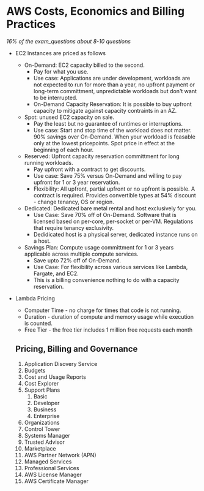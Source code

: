 # AWS Costs, Economics and Billing Practices

_16% of the exam_questions about 8-10 questions_

* EC2 Instances are priced as follows
    * On-Demand: EC2 capacity billed to the second.
        * Pay for what you use.
        * Use case: Applications are under development, workloads are not expected to run for more than a year, no upfront payment or long-term committment, unpredictable workloads but don't want to be interrupted.
        * On-Demand Capacity Reservation: It is possible to buy upfront capacity to mitigate against capacity contraints in an AZ.
    * Spot: unused EC2 capacity on sale.
        * Pay the least but no guarantee of runtimes or interruptions.
        * Use case: Start and stop time of the workload does not matter. 90% savings over On-Demand. When your workload is feasable only at the lowest pricepoints. Spot price in effect at the beginning of each hour.
    * Reserved: Upfront capacity reservation committment for long running workloads.
        * Pay upfront with a contract to get discounts.
        * Use case: Save 75% versus On-Demand and willing to pay upfront for 1 or 3 year reservation. 
        * Flexibility: All upfront, partial upfront or no upfront is possible. A contract is required. Provides convertible types at 54% discount - change tenancy, OS or region.
    * Dedicated: Dedicated bare metal rental and host exclusively for you.
        * Use Case: Save 70% off of On-Demand. Software that is licensed based on per-core, per-socket or per-VM. Regulations that require tenancy exclusivity.
        * Dedidicated host is a physical server, dedicated instance runs on a host.
    * Savings Plan: Compute usage committment for 1 or 3 years applicable across multiple compute services.
        * Save upto 72% off of On-Demand.
        * Use Case: For flexibility across various services like Lambda, Fargate, and EC2.
        * This is a billing convenience nothing to do with a capacity reservation.
* Lambda Pricing
    * Computer Time - no charge for times that code is not running.
    * Duration - duration of compute and memory usage while execution is counted.
    * Free Tier - the free tier includes 1 million free requests each month
    
   ## Pricing, Billing and Governance

    1. Application Disovery Service
    1. Budgets
    1. Cost and Usage Reports
    1. Cost Explorer
    1. Support Plans
       1. Basic
       1. Developer
       1. Business
       1. Enterprise
    1. Organizations
    1. Control Tower
    1. Systems Manager
    1. Trusted Advisor
    1. Marketplace
    1. AWS Partner Network (APN)
    1. Managed Services
    1. Professional Services
    1. AWS License Manager
    1. AWS Certificate Manager